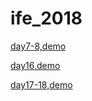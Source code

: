 # ife_2018

[day7-8,demo](https://tttrick.github.io/ife_2018/day7-8/index.html)

[day16,demo](https://tttrick.github.io/ife_2018/day16/js_16.html)

[day17-18,demo](https://tttrick.github.io/ife_2018/day17-day18/code4_hello.html)
